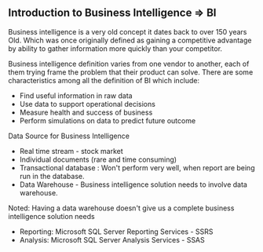 ## Introduction to Business Intelligence => BI
Business intelligence is a very old concept it dates back to over 150 years Old. Which was once originally defined as gaining a competitive advantage by ability to gather information more quickly than your competitor.

Business intelligence definition varies from one vendor to another, each of them trying frame the problem that their product can solve. There are some characteristics among all the definition of BI which include:
-   Find useful information in raw data
-   Use data to support operational decisions
-   Measure health and success of business
-   Perform simulations on data to predict future outcome

Data Source for Business Intelligence
-   Real time stream - stock market
-   Individual documents (rare and time consuming)
-   Transactional database : Won't perform very well, when report are being run in the database.
-   Data Warehouse - Business intelligence solution needs to involve data warehouse.

Noted: Having a data warehouse doesn't give us a complete business intelligence solution needs 

-   Reporting: Microsoft SQL Server Reporting Services - SSRS
-   Analysis: Microsoft SQL Server Analysis Services - SSAS